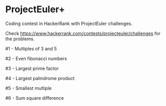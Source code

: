 # ProjectEuler+

Coding contest in HackerRank with ProjectEuler challenges.

Check https://www.hackerrank.com/contests/projecteuler/challenges for the problems.

 #1 - Multiples of 3 and 5
 
 #2 - Even fibonacci numbers
 
 #3 - Largest prime factor
 
 #4 - Largest palindrome product
 
 #5 - Smallest multiple
 
 #6 - Sum square difference
